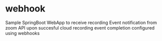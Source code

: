 # webhook
Sample SpringBoot WebApp to receive recording Event notification from zoom API upon succesful cloud recording event completion configured using webhooks
